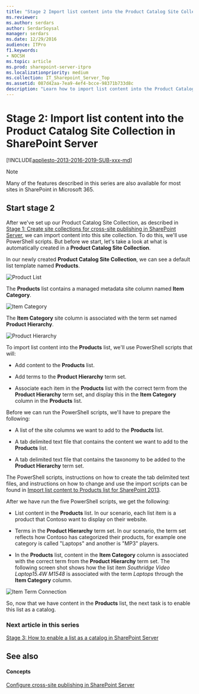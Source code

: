 ```yaml
---
title: "Stage 2 Import list content into the Product Catalog Site Collection in SharePoint Server"
ms.reviewer: 
ms.author: serdars
author: SerdarSoysal
manager: serdars
ms.date: 12/29/2016
audience: ITPro
f1.keywords:
- NOCSH
ms.topic: article
ms.prod: sharepoint-server-itpro
ms.localizationpriority: medium
ms.collection: IT_Sharepoint_Server_Top
ms.assetid: 087d42aa-7ea9-4ef4-bcce-98371b733d8c
description: "Learn how to import list content into the Product Catalog Site Collection in SharePoint Server 2016."
---
```


# Stage 2: Import list content into the Product Catalog Site Collection in SharePoint Server

[!INCLUDE[appliesto-2013-2016-2019-SUB-xxx-md](../includes/appliesto-2013-2016-2019-SUB-xxx-md.md)]
  
> [!NOTE]
> Many of the features described in this series are also available for most sites in SharePoint in Microsoft 365. 
  
## Start stage 2

After we've set up our Product Catalog Site Collection, as described in [Stage 1: Create site collections for cross-site publishing in SharePoint Server](stage-1-create-site-collections-for-cross-site-publishing.md), we can import content into this site collection. To do this, we'll use PowerShell scripts. But before we start, let's take a look at what is automatically created in a **Product Catalog Site Collection**. 
  
In our newly created **Product Catalog Site Collection**, we can see a default list template named **Products**. 
  
![Product List](../media/OTCSP_ProductsList.PNG)
  
The **Products** list contains a managed metadata site column named **Item Category**. 
  
![Item Category](../media/OTCSP_ItemCategory.PNG)
  
The **Item Category** site column is associated with the term set named **Product Hierarchy**. 
  
![Product Hierarchy](../media/OTCSP_ProductHierarchy.PNG)
  
To import list content into the **Products** list, we'll use PowerShell scripts that will: 
  
- Add content to the **Products** list. 
    
- Add terms to the **Product Hierarchy** term set. 
    
- Associate each item in the **Products** list with the correct term from the **Product Hierarchy** term set, and display this in the **Item Category** column in the **Products** list. 
    
Before we can run the PowerShell scripts, we'll have to prepare the following:
  
- A list of the site columns we want to add to the **Products** list. 
    
- A tab delimited text file that contains the content we want to add to the **Products** list. 
    
- A tab delimited text file that contains the taxonomy to be added to the **Product Hierarchy** term set. 
    
The PowerShell scripts, instructions on how to create the tab delimited text files, and instructions on how to change and use the import scripts can be found in [Import list content to Products list for SharePoint 2013](/samples/browse/?redirectedfrom=TechNet-Gallery).
  
After we have run the five PowerShell scripts, we get the following:
  
- List content in the **Products** list. In our scenario, each list item is a product that Contoso want to display on their website. 
    
- Terms in the **Product Hierarchy** term set. In our scenario, the term set reflects how Contoso has categorized their products, for example one category is called "Laptops" and another is "MP3" players. 
    
- In the **Products** list, content in the **Item Category** column is associated with the correct term from the **Product Hierarchy** term set. The following screen shot shows how the list item *Southridge Video Laptop15.4W M1548* is associated with the term *Laptops* through the **Item Category** column. 
    
![Item Term Connection](../media/OTCSP_ItemTermConnection.PNG)
  
So, now that we have content in the **Products** list, the next task is to enable this list as a catalog. 
  
### Next article in this series

[Stage 3: How to enable a list as a catalog in SharePoint Server](stage-3-how-to-enable-a-list-as-a-catalog.md)
  
## See also

#### Concepts

[Configure cross-site publishing in SharePoint Server](configure-cross-site-publishing.md)